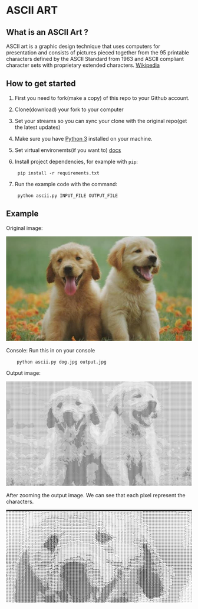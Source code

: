 # ASCII ART

## What is an ASCII Art ?

ASCII art is a graphic design technique that uses computers for presentation and consists of pictures pieced together from the 95 printable characters defined by the ASCII Standard from 1963 and ASCII compliant character sets with proprietary extended characters.
[Wikipedia](https://en.wikipedia.org/wiki/ASCII_art)


## How to get started

1. First you need to fork(make a copy) of this repo to your Github account.

2. Clone(download) your fork to your computer

3. Set your streams so you can sync your clone with the original repo(get the latest updates)

4. Make sure you have [Python 3](https://www.python.org/downloads/) installed on your machine.

5. Set virtual environemts(if you want to) [docs](https://docs.python.org/3/library/venv.html)

6. Install project dependencies, for example with `pip`:

        pip install -r requirements.txt

7. Run the example code with the command:

        python ascii.py INPUT_FILE OUTPUT_FILE

## Example

Original image:

![dog.jpg](./images/dog.jpg)

Console: Run this in on your console

        python ascii.py dog.jpg output.jpg

Output image:

![output.jpg](./images/output.jpg)

After zooming the output image. We can see that each pixel represent the characters.

![output-zoom.png](./images/output-zoom.png)





